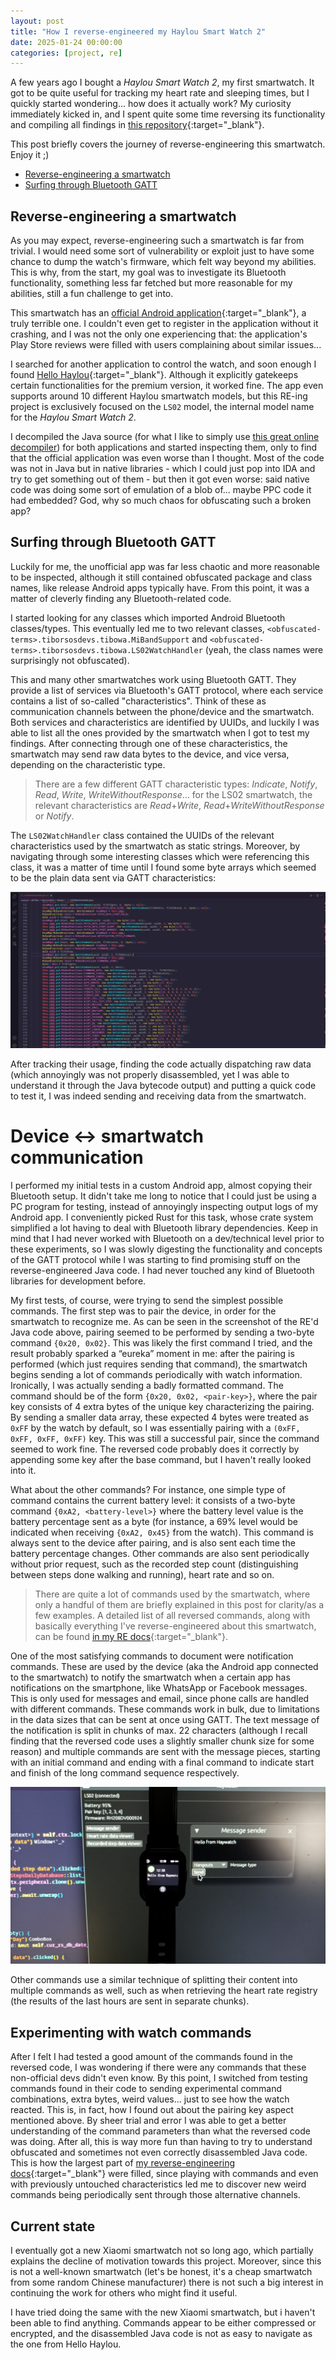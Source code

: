 ```yaml
---
layout: post
title: "How I reverse-engineered my Haylou Smart Watch 2"
date: 2025-01-24 00:00:00
categories: [project, re]
---
```


A few years ago I bought a *Haylou Smart Watch 2*, my first smartwatch. It got to be quite useful for tracking my heart rate and sleeping times, but I quickly started wondering… how does it actually work? My curiosity immediately kicked in, and I spent quite some time reversing its functionality and compiling all findings in [this repository](https://github.com/XorTroll/ls02-re){:target="_blank"}.

This post briefly covers the journey of reverse-engineering this smartwatch. Enjoy it ;)

- [Reverse-engineering a smartwatch](#reverse-engineering-a-smartwatch)
- [Surfing through Bluetooth GATT](#surfing-through-bluetooth-gatt)

## Reverse-engineering a smartwatch

As you may expect, reverse-engineering such a smartwatch is far from trivial. I would need some sort of vulnerability or exploit just to have some chance to dump the watch's firmware, which felt way beyond my abilities. This is why, from the start, my goal was to investigate its Bluetooth functionality, something less far fetched but more reasonable for my abilities, still a fun challenge to get into.

This smartwatch has an [official Android application](https://play.google.com/store/apps/details?id=com.liesheng.haylou){:target="_blank"}, a truly terrible one. I couldn't even get to register in the application without it crashing, and I was not the only one experiencing that: the application's Play Store reviews were filled with users complaining about similar issues...

I searched for another application to control the watch, and soon enough I found [Hello Haylou](https://play.google.com/store/apps/details?id=hu.tiborsosdevs.haylou.hello){:target="_blank"}. Although it explicitly gatekeeps certain functionalities for the premium version, it worked fine. The app even supports around 10 different Haylou smartwatch models, but this RE-ing project is exclusively focused on the `LS02` model, the internal model name for the *Haylou Smart Watch 2*.

I decompiled the Java source (for what I like to simply use [this great online decompiler](http://www.javadecompilers.com/apk)) for both applications and started inspecting them, only to find that the official application was even worse than I thought. Most of the code was not in Java but in native libraries - which I could just pop into IDA and try to get something out of them - but then it got even worse: said native code was doing some sort of emulation of a blob of... maybe PPC code it had embedded? God, why so much chaos for obfuscating such a broken app?

## Surfing through Bluetooth GATT

Luckily for me, the unofficial app was far less chaotic and more reasonable to be inspected, although it still contained obfuscated package and class names, like release Android apps typically have. From this point, it was a matter of cleverly finding any Bluetooth-related code.

I started looking for any classes which imported Android Bluetooth classes/types. This eventually led me to two relevant classes, `<obfuscated-terms>.tiborsosdevs.tibowa.MiBandSupport` and `<obfuscated-terms>.tiborsosdevs.tibowa.LS02WatchHandler` (yeah, the class names were surprisingly not obfuscated).

This and many other smartwatches work using Bluetooth GATT. They provide a list of services via Bluetooth's GATT protocol, where each service contains a list of so-called "characteristics". Think of these as communication channels between the phone/device and the smartwatch. Both services and characteristics are identified by UUIDs, and luckily I was able to list all the ones provided by the smartwatch when I got to test my findings. After connecting through one of these characteristics, the smartwatch may send raw data bytes to the device, and vice versa, depending on the characteristic type.

> There are a few different GATT characteristic types: *Indicate*, *Notify*, *Read*, *Write*, *WriteWithoutResponse*... for the LS02 smartwatch, the relevant characteristics are *Read*+*Write*, *Read*+*WriteWithoutResponse* or *Notify*.

The `LS02WatchHandler` class contained the UUIDs of the relevant characteristics used by the smartwatch as static strings. Moreover, by navigating through some interesting classes which were referencing this class, it was a matter of time until I found some byte arrays which seemed to be the plain data sent via GATT characteristics:

![code](/assets/posts/ls02/code.png)

After tracking their usage, finding the code actually dispatching raw data (which annoyingly was not properly disassembled, yet I was able to understand it through the Java bytecode output) and putting a quick code to test it, I was indeed sending and receiving data from the smartwatch.

# Device ↔ smartwatch communication

I performed my initial tests in a custom Android app, almost copying their Bluetooth setup. It didn't take me long to notice that I could just be using a PC program for testing, instead of annoyingly inspecting output logs of my Android app. I conveniently picked Rust for this task, whose crate system simplified a lot having to deal with Bluetooth library dependencies. Keep in mind that I had never worked with Bluetooth on a dev/technical level prior to these experiments, so I was slowly digesting the functionality and concepts of the GATT protocol while I was starting to find promising stuff on the reverse-engineered Java code. I had never touched any kind of Bluetooth libraries for development before.

My first tests, of course, were trying to send the simplest possible commands. The first step was to pair the device, in order for the smartwatch to recognize me. As can be seen in the screenshot of the RE'd Java code above, pairing seemed to be performed by sending a two-byte command `{0x20, 0x02}`. This was likely the first command I tried, and the result probably sparked a “eureka” moment in me: after the pairing is performed (which just requires sending that command), the smartwatch begins sending a lot of commands periodically with watch information.
Ironically, I was actually sending a badly formatted command. The command should be of the form `{0x20, 0x02, <pair-key>}`, where the pair key consists of 4 extra bytes of the unique key characterizing the pairing. By sending a smaller data array, these expected 4 bytes were treated as `0xFF` by the watch by default, so I was essentially pairing with a `(0xFF, 0xFF, 0xFF, 0xFF)` key. This was still a successful pair, since the command seemed to work fine. The reversed code probably does it correctly by appending some key after the base command, but I haven't really looked into it.

What about the other commands? For instance, one simple type of command contains the current battery level: it consists of a two-byte command `{0xA2, <battery-level>}` where the battery level value is the battery percentage sent as a byte (for instance, a 69% level would be indicated when receiving `{0xA2, 0x45}` from the watch). This command is always sent to the device after pairing, and is also sent each time the battery percentage changes. Other commands are also sent periodically without prior request, such as the recorded step count (distinguishing between steps done walking and running), heart rate and so on.

> There are quite a lot of commands used by the smartwatch, where only a handful of them are briefly explained in this post for clarity/as a few examples. A detailed list of all reversed commands, along with basically everything I've reverse-engineered about this smartwatch, can be found [in my RE docs](https://github.com/XorTroll/ls02-re/blob/main/RE.md){:target="_blank"}.

One of the most satisfying commands to document were notification commands. These are used by the device (aka the Android app connected to the smartwatch) to notify the smartwatch when a certain app has notifications on the smartphone, like WhatsApp or Facebook messages. This is only used for messages and email, since phone calls are handled with different commands.
These commands work in bulk, due to limitations in the data sizes that can be sent at once using GATT. The text message of the notification is split in chunks of max. 22 characters (although I recall finding that the reversed code uses a slightly smaller chunk size for some reason) and multiple commands are sent with the message pieces, starting with an initial command and ending with a final command to indicate start and finish of the long command sequence respectively.

![testing](/assets/posts/ls02/testing.jpg)

Other commands use a similar technique of splitting their content into multiple commands as well, such as when retrieving the heart rate registry (the results of the last hours are sent in separate chunks).

## Experimenting with watch commands

After I felt I had tested a good amount of the commands found in the reversed code, I was wondering if there were any commands that these non-official devs didn't even know. By this point, I switched from testing commands found in their code to sending experimental command combinations, extra bytes, weird values… just to see how the watch reacted. This is, in fact, how I found out about the pairing key aspect mentioned above. By sheer trial and error I was able to get a better understanding of the command parameters than what the reversed code was doing. After all, this is way more fun than having to try to understand obfuscated and sometimes not even correctly disassembled Java code. This is how the largest part of [my reverse-engineering docs](https://github.com/XorTroll/ls02-re/blob/main/RE.md){:target="_blank"} were filled, since playing with commands and even with previously untouched characteristics led me to discover new weird commands being periodically sent through those alternative channels.

## Current state

I eventually got a new Xiaomi smartwatch not so long ago, which partially explains the decline of motivation towards this project. Moreover, since this is not a well-known smartwatch (let's be honest, it's a cheap smartwatch from some random Chinese manufacturer) there is not such a big interest in continuing the work for others who might find it useful.

I have tried doing the same with the new Xiaomi smartwatch, but i haven't been able to find anything. Commands appear to be either compressed or encrypted, and the disassembled Java code is not as easy to navigate as the one from Hello Haylou.
